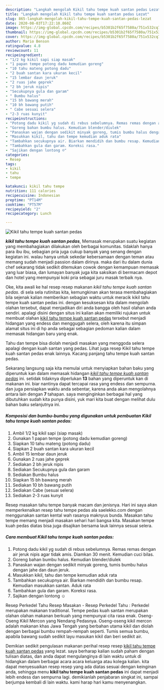 ```yaml
---
description: "Langkah mengolah Kikil tahu tempe kuah santan pedas Lezat"
title: "Langkah mengolah Kikil tahu tempe kuah santan pedas Lezat"
slug: 865-langkah-mengolah-kikil-tahu-tempe-kuah-santan-pedas-lezat
date: 2020-08-03T17:22:10.860Z
image: https://img-global.cpcdn.com/recipes/b5301b2f65f7580a/751x532cq70/kikil-tahu-tempe-kuah-santan-pedas-foto-resep-utama.jpg
thumbnail: https://img-global.cpcdn.com/recipes/b5301b2f65f7580a/751x532cq70/kikil-tahu-tempe-kuah-santan-pedas-foto-resep-utama.jpg
cover: https://img-global.cpcdn.com/recipes/b5301b2f65f7580a/751x532cq70/kikil-tahu-tempe-kuah-santan-pedas-foto-resep-utama.jpg
author: Mario Benson
ratingvalue: 4.8
reviewcount: 11
recipeingredient:
- "1/2 kg kikil sapi siap masak"
- "1 papan tempe potong dadu kemudian goreng"
- "10 tahu mateng potong dadu"
- "2 buah santan kara ukuran kecil"
- "15 lembar daun jeruk"
- "2 ruas jahe geprek"
- "2 bh jeruk nipis"
- "Secukupnya gula dan garam"
- " Bumbu halus"
- "15 bh bawang merah"
- "10 bh bawang putih"
- " Cabe sesuai selera"
- "2-3 ruas kunyit"
recipeinstructions:
- "Potong dadu kikil yg sudah di rebus sebelumnya. Remas remas dengan air jeruk nipis agar tidak amis. Diamkan 30 menit. Kemudian cuci bilas."
- "Goreng bahan bumbu halus. Kemudian blender/diulek"
- "Panaskan wajan dengan sedikit minyak goreng, tumis bumbu halus dengan jahe dan daun jeruk."
- "Masukkan kikil, tahu dan tempe kemudian aduk rata"
- "Tambahkan secukupnya air. Biarkan mendidih dan bumbu resap. Kemudian masukkan santan. Aduk rata"
- "Tambahkan gula dan garam. Koreksi rasa."
- "Sajikan dengan lontong ☺️"
categories:
- Resep
tags:
- kikil
- tahu
- tempe

katakunci: kikil tahu tempe 
nutrition: 111 calories
recipecuisine: Indonesian
preptime: "PT14M"
cooktime: "PT57M"
recipeyield: "2"
recipecategory: Lunch

---
```



![Kikil tahu tempe kuah santan pedas](https://img-global.cpcdn.com/recipes/b5301b2f65f7580a/751x532cq70/kikil-tahu-tempe-kuah-santan-pedas-foto-resep-utama.jpg)

<b><i>kikil tahu tempe kuah santan pedas</i></b>, Memasak merupakan suatu kegiatan yang membahagiakan dilakukan oleh berbagai komunitas. tidaklah hanya para ibu ibu, sebagian pria juga cukup banyak yang senang dengan kegiatan ini. walau hanya untuk sekedar kebersamaan dengan teman atau memang sudah menjadi passion dalam dirinya. maka dari itu dalam dunia chef sekarang tidak sedikit ditemukan cowok dengan kemampuan memasak yang luar biasa, dan lumayan banyak juga kita saksikan di bermacam depot dan hotel yang mempunyai koki pria sebagai juru masak terbaik nya.

Oke, kita awali ke hal resep resep makanan <i>kikil tahu tempe kuah santan pedas</i>. di sela sela rutinitas kita, kemungkinan akan terasa membahagiakan bila sejenak kalian memberikan sebagian waktu untuk meracik kikil tahu tempe kuah santan pedas ini. dengan kesuksesan kita dalam mengolah olahan tersebut, dapat menjadikan diri anda bangga oleh hasil olahan anda sendiri. apalagi disini dengan situs ini kalian akan memiliki rujukan untuk membuat olahan <u>kikil tahu tempe kuah santan pedas</u> tersebut menjadi hidangan yang endess dan menggugah selera, oleh karena itu simpan alamat situs ini di hp anda sebagai sebagian pedoman kalian dalam memasak hidangan baru yang enak.

Tahu dan tempe bisa diolah menjadi masakan yang menggoda selera apalagi dengan kuah santan yang pedas. Lihat juga resep Kikil tahu tempe kuah santan pedas enak lainnya. Kacang panjang tahu tempe kuah santan pedas.


Sekarang langsung saja kita memulai untuk menyiapkan bahan baku yang diperuntuk kan dalam memasak hidangan <u><i>kikil tahu tempe kuah santan pedas</i></u> ini. setidak tidaknya diperlukan <b>13</b> bahan yang diperuntuk kan di makanan ini. biar nantinya dapat tercapai rasa yang endess dan sempurna. dan juga persiapkan waktu anda sebentar, karena anda akan mengolahnya antara lain dengan <b>7</b> tahapan. saya menginginkan berbagai hal yang dibutuhkan sudah kita punya disini, yuk mari kita buat dengan melihat dulu bahan baku selanjutnya ini.

<!--inarticleads1-->

##### Komposisi dan bumbu-bumbu yang digunakan untuk pembuatan Kikil tahu tempe kuah santan pedas:

1. Ambil 1/2 kg kikil sapi (siap masak)
1. Gunakan 1 papan tempe (potong dadu kemudian goreng)
1. Siapkan 10 tahu mateng (potong dadu)
1. Siapkan 2 buah santan kara ukuran kecil
1. Ambil 15 lembar daun jeruk
1. Gunakan 2 ruas jahe geprek
1. Sediakan 2 bh jeruk nipis
1. Sediakan Secukupnya gula dan garam
1. Sediakan  Bumbu halus
1. Siapkan 15 bh bawang merah
1. Sediakan 10 bh bawang putih
1. Sediakan  Cabe (sesuai selera)
1. Sediakan 2-3 ruas kunyit


Resep masakan tahu tempe banyak macam dan jenisnya. Hari ini saya akan memperkenalkan resep tahu tempe pedas ala saelekko.com dengan menggunakan santan kental wah rasanya maknyus bunda. Masakan tahu tempe memang menjadi masakan sehari hari bangsa kita. Masakan tempe kuah pedas diatas bisa juga disajikan bersama lauk lainnya sesuai selera. 

<!--inarticleads2-->

##### Cara membuat Kikil tahu tempe kuah santan pedas:

1. Potong dadu kikil yg sudah di rebus sebelumnya. Remas remas dengan air jeruk nipis agar tidak amis. Diamkan 30 menit. Kemudian cuci bilas.
1. Goreng bahan bumbu halus. Kemudian blender/diulek
1. Panaskan wajan dengan sedikit minyak goreng, tumis bumbu halus dengan jahe dan daun jeruk.
1. Masukkan kikil, tahu dan tempe kemudian aduk rata
1. Tambahkan secukupnya air. Biarkan mendidih dan bumbu resap. Kemudian masukkan santan. Aduk rata
1. Tambahkan gula dan garam. Koreksi rasa.
1. Sajikan dengan lontong ☺️


Resep Perkedel Tahu Resep Masakan - Resep Perkedel Tahu : Perkedel merupakan makanan traditional. Tempe pedas kuah santan merupakan olahan olahan makanan berkuah yang mempunyai cita rasa enak. Oseng-Oseng Kikil Mercon yang Nendang Pedasnya. Oseng-oseng kikil mercon adalah makanan khas Jawa Tengah yang berbahan utama kikil dan diolah dengan berbagai bumbu rempah-rempah seperti. Tumis semua bumbu, apabila bawang sudah sedikit layu masukan kikil dan beri sedikit air. 

Demikian sedikit pengulasan makanan perihal resep resep <u>kikil tahu tempe kuah santan pedas</u> yang lezat. saya berharap kalian sudah paham dengan tulisan diatas, dan anda dapat mengulanginya di lain waktu untuk di hidangkan dalam berbagai acara acara keluarga atau kolega kalian. kita dapat menyesuaikan resep resep yang ada diatas sesuai dengan keinginan anda, sehingga menu <b>kikil tahu tempe kuah santan pedas</b> ini dapat menjadi lebih endess dan sempurna lagi. demikianlah penjabaran singkat ini, sampai berjumpa kembali di lain waktu. kami harap hari kamu menyenangkan.
